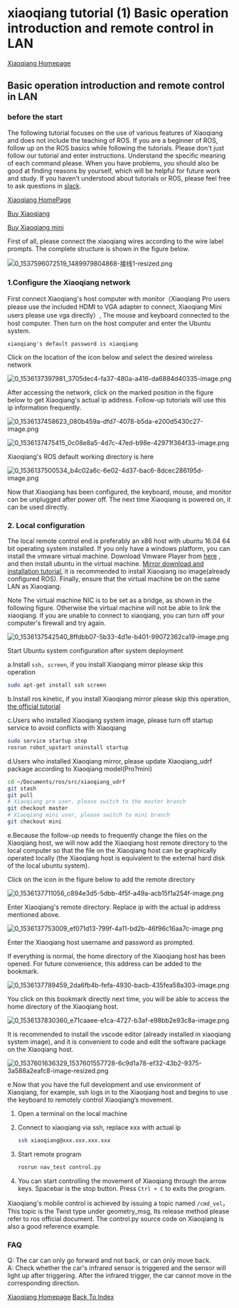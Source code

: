 # xiaoqiang tutorial (1) Basic operation introduction and remote control in LAN<br>
[Xiaoqiang Homepage](http://www.bwbot.org/en/products/xiaoqiang-4-pro)

## Basic operation introduction and remote control in LAN

### before the start

The following tutorial focuses on the use of various features of Xiaoqiang and does not include the teaching of ROS. If you are a beginner of ROS, follow up on the ROS basics while following the tutorials. Please don't just follow our tutorial and enter instructions. Understand the specific meaning of each command please. When you have problems, you should also be good at finding reasons by yourself, which will be helpful for future work and study. If you haven’t understood about tutorials or ROS, please feel free to ask questions in [slack](https://join.slack.com/t/bluewhale-robot/shared_invite/enQtNDQwODQwNjkxNjgzLWRmZjA3NzQ1M2IyNTY4MzhkYmFlYzA2MmE1NjZjNzFjODRhOTI3OTVjYjFlNmFjNGE5MzliNjMwOTcxZjIwMjE).

[Xiaoqiang HomePage](http://www.bwbot.org/en/products/xiaoqiang-4-pro)

[Buy Xiaoqiang](http://www.bwbot.org/en/shop/gui/buy?product=9&from=/products/xiaoqiang-4-pro)

[Buy Xiaoqiang mini](http://www.bwbot.org/en/shop/gui/buy?product=10&from=/products/xiaoqiang-mini)

First of all, please connect the xiaoqiang wires according to the wire label prompts. The complete structure is shown in the figure below.

![0_1537596072519_1489979804868-接线1-resized.png](http://community.bwbot.org/assets/uploads/files/1537596073273-1489979804868-%E6%8E%A5%E7%BA%BF1-resized-resized.png) 

### 1.Configure the Xiaoqiang network

First connect Xiaoqiang's host computer with monitor（Xiaoqiang Pro users please use the included HDMI to VGA adapter to connect, Xiaoqiang Mini users please use vga directly）, The mouse and keyboard connected to the host computer. Then turn on the host computer and enter the Ubuntu system. 

`xiaoqiang's default password is xiaoqiang`

Click on the location of the icon below and select the desired wireless network

![0_1536137397981_3705dec4-fa37-480a-a416-da6884d40335-image.png](http://community.bwbot.org/assets/uploads/files/1536137399963-3705dec4-fa37-480a-a416-da6884d40335-image-resized.png) 

After accessing the network, click on the marked position in the figure below to get Xiaoqiang's actual ip address. Follow-up tutorials will use this ip information frequently.

![0_1536137458623_080b459a-dfd7-4078-b5da-e200d5430c27-image.png](http://community.bwbot.org/assets/uploads/files/1536137460922-080b459a-dfd7-4078-b5da-e200d5430c27-image-resized.png) 

![0_1536137475415_0c08e8a5-4d7c-47ed-b98e-42971f364f33-image.png](http://community.bwbot.org/assets/uploads/files/1536137477503-0c08e8a5-4d7c-47ed-b98e-42971f364f33-image-resized.png) 

Xiaoqiang's ROS default working directory is here

![0_1536137500534_b4c02a6c-6e02-4d37-bac6-8dcec286195d-image.png](http://community.bwbot.org/assets/uploads/files/1536137502363-b4c02a6c-6e02-4d37-bac6-8dcec286195d-image-resized.png) 

Now that Xiaoqiang has been configured, the keyboard, mouse, and monitor can be unplugged after power off. The next time Xiaoqiang is powered on, it can be used directly.

### 2. Local configuration

The local remote control end is preferably an x86 host with ubuntu 16.04 64 bit operating system installed. If you only have a windows platform, you can install the vmware virtual machine. Download Vmware Player from [here](https://www.vmware.com/go/downloadplayer) , and then install ubuntu in the virtual machine. [Mirror download and installation tutorial](https://community.bwbot.org/topic/613), it is recommended to install Xiaoqiang iso image(already configured ROS). Finally, ensure that the virtual machine be on the same LAN as Xiaoqiang.

Note The virtual machine NIC is to be set as a bridge, as shown in the following figure. Otherwise the virtual machine will not be able to link the xiaoqiang. If you are unable to connect to xiaoqiang, you can turn off your computer's firewall and try again.

![0_1536137542540_8ffdbb07-5b33-4d1e-b401-99072362ca19-image.png](http://community.bwbot.org/assets/uploads/files/1536137544377-8ffdbb07-5b33-4d1e-b401-99072362ca19-image-resized.png) 

Start Ubuntu system configuration after system deployment

a.Install `ssh, screen`, if you install Xiaoqiang mirror please skip this operation

```bash
sudo apt-get install ssh screen
```

b.Install ros kinetic, if you install Xiaoqiang mirror please skip this operation, [the official tutorial](http://wiki.ros.org/kinetic/Installation/Ubuntu)

c.Users who installed Xiaoqiang system image, please turn off startup service to avoid conflicts with Xiaoqiang

```bash
sudo service startup stop
rosrun robot_upstart uninstall startup
```

d.Users who installed Xiaoqiang mirror, please update Xiaoqiang_udrf package according to Xiaoqiang model(Pro?mini)

```bash
cd ~/Documents/ros/src/xiaoqiang_udrf
git stash
git pull
# Xiaoqiang pro user, please switch to the master branch
git checkout master
# Xiaoqiang mini user, please switch to mini branch
git checkout mini
```

e.Because the follow-up needs to frequently change the files on the Xiaoqiang host, we will now add the Xiaoqiang host remote directory to the local computer so that the file on the Xiaoqiang host can be graphically operated locally (the Xiaoqiang host is equivalent to the external hard disk of the local ubuntu system).

Click on the icon in the figure below to add the remote directory

![0_1536137711056_c894e3d5-5dbb-4f5f-a49a-acb15f1a254f-image.png](http://community.bwbot.org/assets/uploads/files/1536137712848-c894e3d5-5dbb-4f5f-a49a-acb15f1a254f-image-resized.png) 

Enter Xiaoqiang's remote directory. Replace ip with the actual ip address mentioned above. 

![0_1536137753009_ef071d13-799f-4a11-bd2b-46f96c16aa7c-image.png](http://community.bwbot.org/assets/uploads/files/1536137754745-ef071d13-799f-4a11-bd2b-46f96c16aa7c-image-resized.png) 

Enter the Xiaoqiang host username and password as prompted.

If everything is normal, the home directory of the Xiaoqiang host has been opened. For future convenience, this address can be added to the bookmark.

![0_1536137789459_2da6fb4b-fefa-4930-bacb-435fea58a303-image.png](http://community.bwbot.org/assets/uploads/files/1536137791164-2da6fb4b-fefa-4930-bacb-435fea58a303-image.png) 

You click on this bookmark directly next time, you will be able to access the home directory of the Xiaoqiang host.

![0_1536137830360_e71caaee-e1ca-4727-b3af-e98bb2e93c8a-image.png](http://community.bwbot.org/assets/uploads/files/1536137832066-e71caaee-e1ca-4727-b3af-e98bb2e93c8a-image-resized.png) 

It is recommended to install the vscode editor (already installed in xiaoqiang system image), and it is convenient to code and edit the software package on the Xiaoqiang host.

![0_1537601636329_1537601557728-6c9d1a78-ef32-43b2-9375-3a588a2eafc8-image-resized.png](http://community.bwbot.org/assets/uploads/files/1537601636958-1537601557728-6c9d1a78-ef32-43b2-9375-3a588a2eafc8-image-resized-resized.png) 

e.Now that you have the full development and use environment of Xiaoqiang, for example, ssh logs in to the Xiaoqiang host and begins to use the keyboard to remotely control Xiaoqiang’s movement.

1. Open a terminal on the local machine

2. Connect to xiaoqiang via ssh, replace xxx with actual ip

    ```bash
    ssh xiaoqiang@xxx.xxx.xxx.xxx
    ```

3. Start remote program

    ```bash
    rosrun nav_test control.py
    ```

4. You can start controlling the movement of Xiaoqiang through the arrow keys. Spacebar is the stop button. Press `Ctrl + C` to exits the program.

Xiaoqiang's mobile control is achieved by issuing a topic named `/cmd_vel`，This topic is the Twist type under geometry_msg, Its release method please refer to ros official document. The control.py source code on Xiaoqiang is also a good reference example.

### FAQ

Q: The car can only go forward and not back, or can only move back.<br>A: Check whether the car's infrared sensor is triggered and the sensor will light up after triggering. After the infrared trigger, the car cannot move in the corresponding direction.

[Xiaoqiang Homepage](http://www.bwbot.org/en/products/xiaoqiang-4-pro)
[Back To Index](https://community.bwbot.org/topic/617)
